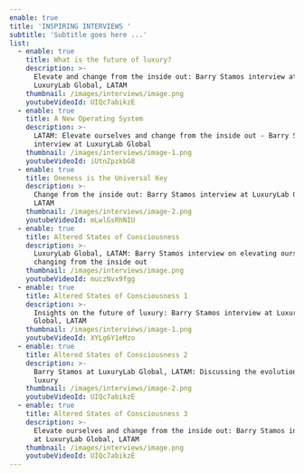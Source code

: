 ```yaml
---
enable: true
title: 'INSPIRING INTERVIEWS '
subtitle: 'Subtitle goes here ...'
list:
  - enable: true
    title: What is the future of luxury?
    description: >-
      Elevate and change from the inside out: Barry Stamos interview at
      LuxuryLab Global, LATAM
    thumbnail: /images/interviews/image.png
    youtubeVideoId: UIQc7abikzE
  - enable: true
    title: A New Operating System
    description: >-
      LATAM: Elevate ourselves and change from the inside out - Barry Stamos
      interview at LuxuryLab Global
    thumbnail: /images/interviews/image-1.png
    youtubeVideoId: iUtnZpzkbG8
  - enable: true
    title: Oneness is the Universal Key
    description: >-
      Change from the inside out: Barry Stamos interview at LuxuryLab Global,
      LATAM
    thumbnail: /images/interviews/image-2.png
    youtubeVideoId: mLwlGsRhNIU
  - enable: true
    title: Altered States of Consciousness
    description: >-
      LuxuryLab Global, LATAM: Barry Stamos interview on elevating ourselves and
      changing from the inside out
    thumbnail: /images/interviews/image.png
    youtubeVideoId: muczNvx9fgg
  - enable: true
    title: Altered States of Consciousness 1
    description: >-
      Insights on the future of luxury: Barry Stamos interview at LuxuryLab
      Global, LATAM
    thumbnail: /images/interviews/image-1.png
    youtubeVideoId: XYLg6Y1eMzo
  - enable: true
    title: Altered States of Consciousness 2
    description: >-
      Barry Stamos at LuxuryLab Global, LATAM: Discussing the evolution of
      luxury
    thumbnail: /images/interviews/image-2.png
    youtubeVideoId: UIQc7abikzE
  - enable: true
    title: Altered States of Consciousness 3
    description: >-
      Elevate ourselves and change from the inside out: Barry Stamos interview
      at LuxuryLab Global, LATAM
    thumbnail: /images/interviews/image.png
    youtubeVideoId: UIQc7abikzE
---
```

